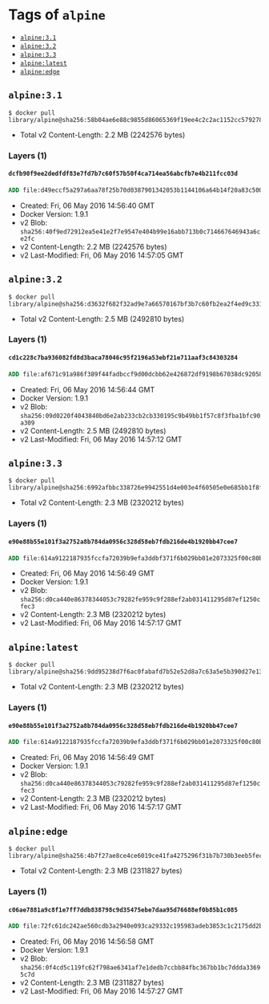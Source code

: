 <!-- THIS FILE IS GENERATED VIA '.template-helpers/generate-tag-details.pl' -->

# Tags of `alpine`

-	[`alpine:3.1`](#alpine31)
-	[`alpine:3.2`](#alpine32)
-	[`alpine:3.3`](#alpine33)
-	[`alpine:latest`](#alpinelatest)
-	[`alpine:edge`](#alpineedge)

## `alpine:3.1`

```console
$ docker pull library/alpine@sha256:58b04ae6e88c9855d86065369f19ee4c2c2ac1152cc579278365ff192c3035bb
```

-	Total v2 Content-Length: 2.2 MB (2242576 bytes)

### Layers (1)

#### `dcfb90f9ee2dedfdf83e7fd7b7c60f57b50f4ca714ea56abcfb7e4b211fcc03d`

```dockerfile
ADD file:d49eccf5a297a6aa78f25b70d0387901342053b1144106a64b14f20a83c50020 in /
```

-	Created: Fri, 06 May 2016 14:56:40 GMT
-	Docker Version: 1.9.1
-	v2 Blob: `sha256:40f9ed72912ea5e41e2f7e9547e404b99e16abb713b0c714667646943a6ce2fc`
-	v2 Content-Length: 2.2 MB (2242576 bytes)
-	v2 Last-Modified: Fri, 06 May 2016 14:57:05 GMT

## `alpine:3.2`

```console
$ docker pull library/alpine@sha256:d3632f682f32ad9e7a66570167bf3b7c60fb2ea2f4ed9c3311023d38c2e1b2f3
```

-	Total v2 Content-Length: 2.5 MB (2492810 bytes)

### Layers (1)

#### `cd1c228c7ba936082fd8d3baca78046c95f2196a53ebf21e711aaf3c84303284`

```dockerfile
ADD file:af671c91a986f389f44fadbccf9d00dcbb62e426872df9198b67038dc92058c0 in /
```

-	Created: Fri, 06 May 2016 14:56:44 GMT
-	Docker Version: 1.9.1
-	v2 Blob: `sha256:09d0220f4043840bd6e2ab233cb2cb330195c9b49bb1f57c8f3fba1bfc90a309`
-	v2 Content-Length: 2.5 MB (2492810 bytes)
-	v2 Last-Modified: Fri, 06 May 2016 14:57:12 GMT

## `alpine:3.3`

```console
$ docker pull library/alpine@sha256:6992afbbc338726e9942551d4e003e4f60505e0e685bb1f8f3e8280e8aa41fee
```

-	Total v2 Content-Length: 2.3 MB (2320212 bytes)

### Layers (1)

#### `e90e88b55e101f3a2752a8b784da0956c328d58eb7fdb216de4b1920bb47cee7`

```dockerfile
ADD file:614a9122187935fccfa72039b9efa3ddbf371f6b029bb01e2073325f00c80b9f in /
```

-	Created: Fri, 06 May 2016 14:56:49 GMT
-	Docker Version: 1.9.1
-	v2 Blob: `sha256:d0ca440e86378344053c79282fe959c9f288ef2ab031411295d87ef1250cfec3`
-	v2 Content-Length: 2.3 MB (2320212 bytes)
-	v2 Last-Modified: Fri, 06 May 2016 14:57:17 GMT

## `alpine:latest`

```console
$ docker pull library/alpine@sha256:9dd95238d7f6ac0fabafd7b52e52d8a7c63a5e5b390d27e13cb5da8ddd2f0d98
```

-	Total v2 Content-Length: 2.3 MB (2320212 bytes)

### Layers (1)

#### `e90e88b55e101f3a2752a8b784da0956c328d58eb7fdb216de4b1920bb47cee7`

```dockerfile
ADD file:614a9122187935fccfa72039b9efa3ddbf371f6b029bb01e2073325f00c80b9f in /
```

-	Created: Fri, 06 May 2016 14:56:49 GMT
-	Docker Version: 1.9.1
-	v2 Blob: `sha256:d0ca440e86378344053c79282fe959c9f288ef2ab031411295d87ef1250cfec3`
-	v2 Content-Length: 2.3 MB (2320212 bytes)
-	v2 Last-Modified: Fri, 06 May 2016 14:57:17 GMT

## `alpine:edge`

```console
$ docker pull library/alpine@sha256:4b7f27ae8ce4ce6019ce41fa4275296f31b7b730b3eeb5fecf80f1b60959343d
```

-	Total v2 Content-Length: 2.3 MB (2311827 bytes)

### Layers (1)

#### `c06ae7881a9c8f1e7ff7ddb838798c9d35475ebe7daa95d76688ef0b85b1c085`

```dockerfile
ADD file:72fc61dc242ae560cdb3a2940e093ca29332c195983adeb3853c1c2175dd2ba4 in /
```

-	Created: Fri, 06 May 2016 14:56:58 GMT
-	Docker Version: 1.9.1
-	v2 Blob: `sha256:0f4cd5c119fc62f798ae6341af7e1dedb7ccbb84fbc367bb1bc7ddda33695c7d`
-	v2 Content-Length: 2.3 MB (2311827 bytes)
-	v2 Last-Modified: Fri, 06 May 2016 14:57:27 GMT
